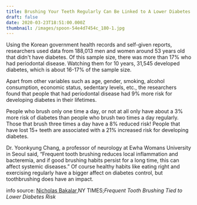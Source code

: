```yaml
---
title: Brushing Your Teeth Regularly Can Be Linked to A Lower Diabetes Risk
draft: false
date: 2020-03-23T18:51:00.000Z
thumbnail: /images/spoon-54e4d7454c_180-1.jpg
---
```


Using the Korean government health records and self-given reports, researchers used data from 188,013 men and women around 53 years old that didn't have diabetes. Of this sample size, there was more than 17% who had periodontal disease. Watching them for 10 years, 31,545 developed diabetes, which is about 16-17% of the sample size.

Apart from other variables such as age, gender, smoking, alcohol consumption, economic status, sedentary levels, etc., the researchers found that people that had periodontal disease had 9% more risk for developing diabetes in their lifetimes.

People who brush only one time a day, or not at all only have about a 3% more risk of diabetes than people who brush two times a day regularly. Those that brush three times a day have a 8% reduced risk! People that have lost 15+ teeth are associated with a 21% increased risk for developing diabetes.

Dr. Yoonkyung Chang, a professor of neurology at Ewha Womans University in Seoul said, “Frequent tooth brushing reduces local inflammation and bacteremia, and if good brushing habits persist for a long time, this can affect systemic diseases.” Of course healthy habits like eating right and exercising regularly have a bigger affect on diabetes control, but toothbrushing does have an impact.

info source: [Nicholas Bakalar,](https://www.nytimes.com/by/nicholas-bakalar)NY TIMES;_Frequent Tooth Brushing Tied to Lower Diabetes Risk_
